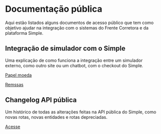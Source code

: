 # Documentação pública

Aqui estão listados alguns documentos de acesso público que tem como objetivo ajudar na integração com o sistemas do Frente Corretora e da plataforma Simple.

## Integração de simulador com o Simple

Uma explicação de como funciona a integração entre um simulador externo, como outro site ou um chatbot, com o checkout do Simple.

[Papel moeda](https://github.com/Frente-Corretora/public-docs/blob/master/external-price-simulator.md)

[Remssas](https://github.com/Frente-Corretora/public-docs/blob/master/external-remittance-simulator.md)

## Changelog API pública

Um histórico de todas as alterações feitas na API pública do Simple, como novas rotas, novas entidades e rotas depreciadas.

[Acesse](https://github.com/Frente-Corretora/public-docs/blob/master/changelog-public-api.md)

